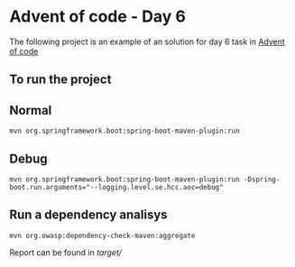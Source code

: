 # Advent of code - Day 6

The following project is an example of an solution for day 6 task in [Advent of code](https://adventofcode.com/2021/day/6)


## To run the project

## Normal
```mvn org.springframework.boot:spring-boot-maven-plugin:run```

## Debug
```mvn org.springframework.boot:spring-boot-maven-plugin:run -Dspring-boot.run.arguments="--logging.level.se.hcc.aoc=debug"```

## Run a dependency analisys

```mvn org.owasp:dependency-check-maven:aggregate```

Report can be found in *target/*